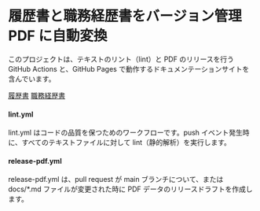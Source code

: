 # 履歴書と職務経歴書をバージョン管理 PDF に自動変換

このプロジェクトは、テキストのリント（lint）と PDF のリリースを行う GitHub Actions と、GitHub Pages で動作するドキュメンテーションサイトを含んでいます。

[履歴書](https://fuuki12.github.io/resume_work_history/resume.html)
[職務経歴書](https://fuuki12.github.io/resume_work_history/workHistory.html)

#### lint.yml

lint.yml はコードの品質を保つためのワークフローです。push イベント発生時に、すべてのテキストファイルに対して lint（静的解析）を実行します。

#### release-pdf.yml

release-pdf.yml は、pull request が main ブランチについて、または docs/\*.md ファイルが変更された時に PDF データのリリースドラフトを作成します。

